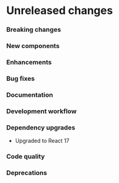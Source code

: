 # Unreleased changes

### Breaking changes

### New components

### Enhancements

### Bug fixes

### Documentation

### Development workflow

### Dependency upgrades

- Upgraded to React 17

### Code quality

### Deprecations
